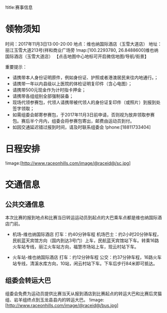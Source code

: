 !title:赛事信息

# 领物须知
时间：2017年11月3日13:00-20:00
地点：维也纳国际酒店（玉雪大道店）
地址：丽江玉雪大道213号(祥和商业广场旁
!map:[100.2293780, 26.8488600]维也纳国际酒店（玉雪大道店）
【点击地图中心地标可开启微信地图/导航/街景】

重要提示：
* 请携带本人身份证明原件，例如身份证、护照或者港澳居民来往内地通行。；
* 请携带一年以内县级以上医院的体检证明复印件（含心电图）；
* 请携带500元现金作为计时指卡押金；
* 请携带各组组别全部强制装备；
* 现场代领参赛包，代领人请携带被代领人的身份证复印件（或照片）到报到处签字领取；
* 如需组委会邮寄参赛包，于2017年11月3日前申请，否则视为放弃领取参赛包。赛后半个月内，组委会将参赛包寄出，邮费由运动员到付。
* 如因交通延迟错过报到时间，请及时联系组委会
!phone:[18811733404]

# 日程安排
!image:[http://www.raceonhills.com/image/@raceid@/sc.jpg]


# 交通信息
## 公共交通信息
本次比赛的报到地点和比赛当日转运运动员到起点的大巴乘车点都是维也纳国际酒店门前。
* 机场-维也纳国际酒店
打车：约40分钟车程
机场巴士：约2小时20分钟车程，民航蓝天宾馆方向（国内到达3号门）上车，民航蓝天宾馆站下车。转乘16路火车站专线，丽江火车站方向，福慧市场站上车，现云村站下车。

* 火车站-维也纳国际酒店
打车：约12分钟车程
公交：约37分钟车程，16路火车站专线，清溪水库方向，10站，闲云村站下车。下车后步行84米即可抵达。

## 组委会转运大巴
组委会免费为运动员提供比赛当天从报到酒店到比赛起点的转运大巴和比赛后灵猫组、岩羊组终点到玉龙县县内的转运大巴。
!image:[http://www.raceonhills.com/image/@raceid@/bus.jpg]
